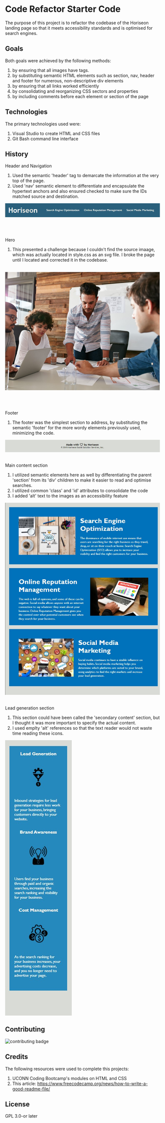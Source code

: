 # Code Refactor Starter Code

The purpose of this project is to refactor the codebase of the Horiseon landing page so that it meets accessibility standards and is optimised for search engines.

## Goals

Both goals were achieved by the following methods:
<br />
1. by ensuring that all images have <alt> tags. <br />
2. by substituting semantic HTML elements such as section, nav, header and footer for numerous, non-descriptive div elements <br />
3. by ensuring that all links worked efficiently <br />
4. by consolidating and reorganizing CSS sectors and properties <br />
5. by including comments before each element or section of the page  

## Technologies

The primary technologies used were:
1. Visual Studio to create HTML and CSS files
2. Git Bash command line interface 

## History

Header and Navigation <br />
1. Used the semantic 'header' tag to demarcate the information at the very top of the page. </br >
2. Used 'nav' semantic element to differentiate and encapsulate the hypertext anchors and also ensured checked to make sure the IDs matched source and destination. 
<img src="./assets/images/horiseon-header.jpg" alt="horiseon header and navigation  bar">

</br ></br >

Hero </br >
1. This presented a challenge because I couldn't find the source imaage, which was actually located in style.css as an svg file. I broke the page until I located and corrected it in the codebase.
</br ></br >
<img src="./assets/images/hero-pic.jpg" alt="people in a meeting">

</br ></br >

Footer </br >
1. The footer was the simplest section to address, by substituting the semantic 'footer' for the more wordy elements previously used, minimizing the code. <br />
<img src="./assets/images/horiseon-footer.jpg" alt="creator and copyright information"> 
</br ></br >

Main content section </br >
1. I utilized semantic elements here as well by differentiating the parent 'section' from its 'div' children to make it easier to read and optimise searches. </br >
2. I utilized common 'class' and 'id' attributes to consolidate the code
3. I added 'alt' text to the images as an accessibility feature <br />
<img src="./assets/images/main-content.jpg" alt="features">
</br ></br >

Lead generation section </br >
1. This section could have been called the 'secondary content' section, but I thought it was more important to specify the actual content. </br >
2. I used emplty 'alt' references so that the text reader would not waste time reading these icons. 
<img src="./assets/images/lead-gen.jpg" alt="benefits">

## Contributing

<img src="https://img.shields.io/badge/Contributor%20Covenant-2.1-4baaaa.svg" alt="contributing badge" />

## Credits

The following resources were used to complete this projects:
1. UCONN Coding Bootcamp's modules on HTML and CSS
2. This article:  https://www.freecodecamp.org/news/how-to-write-a-good-readme-file/

## License

GPL 3.0-or later